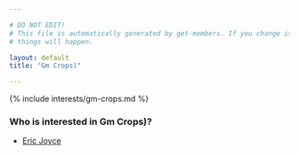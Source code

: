 ```yaml
---

# DO NOT EDIT!
# This file is automatically generated by get-members. If you change it, bad
# things will happen.

layout: default
title: "Gm Crops)"

---
```


{% include interests/gm-crops.md %}

### Who is interested in Gm Crops)?


* [Eric Joyce](../members/eric-joyce.html)
